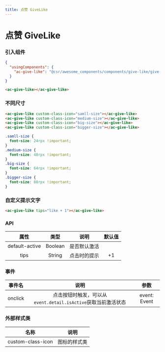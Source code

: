```yaml
---
title: 点赞 GiveLike
---
```


# 点赞 GiveLike
### 引入组件

```json
{
  "usingComponents": {
    "ac-give-like": "@csr/awesome_components/components/give-like/give-like"
  }
}
```

```html
<ac-give-like></ac-give-like>
```

### 不同尺寸

```html
<ac-give-like custom-class-icon="samll-size"></ac-give-like>
<ac-give-like custom-class-icon="medium-size"></ac-give-like>
<ac-give-like custom-class-icon="big-size"></ac-give-like>
<ac-give-like custom-class-icon="bigger-size"></ac-give-like>
```

```css
.samll-size {
  font-size: 24rpx !important;
}
.medium-size {
  font-size: 48rpx !important;
}
.big-size {
  font-size: 64rpx !important;
}
.bigger-size {
  font-size: 88rpx !important;
}
```

### 自定义提示文字

```html
<ac-give-like tips="like + 1"></ac-give-like>
```

### API
| 属性 | 类型 | 说明 | 默认值 |
| :---: | :----: | :----: | :----: |
| default-active | Boolean | 是否默认激活 |
| tips | String | 点击时的提示 | +1

### 事件
| 事件名  | 说明 | 参数 |
| :---: | :----: | :----: |
| onclick | 点击按钮时触发，可以从`event.detail.isActive`获取当前激活状态 | event: Event

### 外部样式类

| 名称 | 说明 |
| :---: | :----: |
| custom-class-icon | 图标的样式类 |